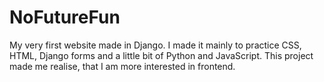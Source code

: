 # NoFutureFun
My very first website made in Django. I made it mainly to practice CSS, HTML, Django forms and a little bit of Python and JavaScript. 
This project made me realise, that I am more interested in frontend. 
